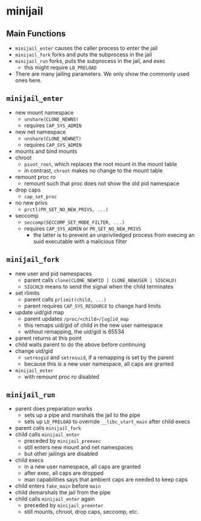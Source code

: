 minijail
========

## Main Functions

- `minijail_enter` causes the caller process to enter the jail
- `minijail_fork` forks and puts the subprocess in the jail
- `minijail_run` forks, puts the subprocess in the jail, and exec
  - this might require `LD_PRELOAD`
- There are many jailing parameters.  We only show the commonly used ones
  here.

## `minijail_enter`

- new mount namespace
  - `unshare(CLONE_NEWNS)`
  - requires `CAP_SYS_ADMIN`
- new net namespace
  - `unshare(CLONE_NEWNET)`
  - requires `CAP_SYS_ADMIN`
- mounts and bind mounts
- chroot
  - `pivot_root`, which replaces the root mount in the mount table
  - in contrast, `chroot` makes no change to the mount table
- remount proc ro
  - remount such that proc does not show the old pid namespace
- drop caps
  - `cap_set_proc`
- no new privs
  - `prctl(PR_SET_NO_NEW_PRIVS, ...)`
- seccomp
  - `seccomp(SECCOMP_SET_MODE_FILTER, ...)`
  - requires `CAP_SYS_ADMIN` or `PR_SET_NO_NEW_PRIVS`
    - the latter is to prevent an unpriviledged process from execing an suid
      executable with a malicious filter 

## `minijail_fork`

- new user and pid namespaces
  - parent calls `clone(CLONE_NEWPID | CLONE_NEWUSER | SIGCHLD)`
  - `SIGCHLD` means to send the signal when the child terminates
- set rlimits
  - parent calls `prlimit(child, ...)`
  - parent requires `CAP_SYS_RESOURCE` to change hard limits
- update uid/gid map
  - parent updates `/proc/<child>/[ug]id_map`
  - this remaps uid/gid of child in the new user namespace
  - without remapping, the uid/gid is 65534
- parent returns at this point
- child waits parent to do the above before continuing
- change uid/gid
  - `setresgid` and `setresuid`, if a remapping is set by the parent
  - because this is a new user namespace, all caps are granted
- `minijail_enter`
  - with remount proc ro disabled

## `minijail_run`

- parent does preparation works
  - sets up a pipe and marshals the jail to the pipe
  - sets up `LD_PRELOAD` to override `__libc_start_main` after child execs
- parent calls `minijail_fork`
- child calls `minijail_enter`
  - preceded by `minijail_preexec`
  - still enters new mount and net namespaces
  - but other jailings are disabled
- child execs
  - in a new user namespace, all caps are granted
  - after exec, all caps are dropped
  - man capabilities says that ambient caps are needed to keep caps
- child enters `fake_main` before `main`
- child demarshals the jail from the pipe
- child calls `minijail_enter` again
  - preceded by `minijail_preenter`
  - still mounts, chroot, drop caps, seccomp, etc.
